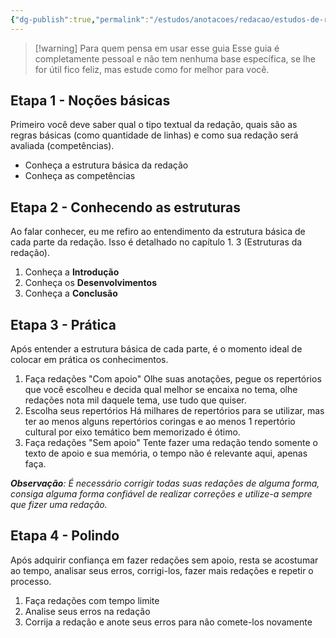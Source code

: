 ```yaml
---
{"dg-publish":true,"permalink":"/estudos/anotacoes/redacao/estudos-de-redacao/","updated":"2025-03-08T18:09:44.378-03:00"}
---
```


> [!warning] Para quem pensa em usar esse guia
> Esse guia é completamente pessoal e não tem nenhuma base específica, se lhe for útil fico feliz, mas estude como for melhor para você.
## Etapa 1 - Noções básicas

Primeiro você deve saber qual o tipo textual da redação, quais são as regras básicas (como quantidade de linhas) e como sua redação será avaliada (competências).

- Conheça a estrutura básica da redação
- Conheça as competências

## Etapa 2 - Conhecendo as estruturas

Ao falar conhecer, eu me refiro ao entendimento da estrutura básica de cada parte da redação. Isso é detalhado no capítulo 1. 3 (Estruturas da redação).

1. Conheça a **Introdução**
2. Conheça os **Desenvolvimentos**
3. Conheça a **Conclusão**

## Etapa 3 - Prática

Após entender a estrutura básica de cada parte, é o momento ideal de colocar em prática os conhecimentos.

1. Faça redações "Com apoio"
	Olhe suas anotações, pegue os repertórios que você escolheu e decida qual melhor se encaixa no tema, olhe redações nota mil daquele tema, use tudo que quiser.
2. Escolha seus repertórios
	Há milhares de repertórios para se utilizar, mas ter ao menos alguns repertórios coringas e ao menos 1 repertório cultural por eixo temático bem memorizado é ótimo.
3. Faça redações "Sem apoio"
	Tente fazer uma redação tendo somente o texto de apoio e sua memória, o tempo não é relevante aqui, apenas faça.

***Observação**: É necessário corrigir todas suas redações de alguma forma, consiga alguma forma confiável de realizar correções e utilize-a sempre que fizer uma redação.*

## Etapa 4 - Polindo

Após adquirir confiança em fazer redações sem apoio, resta se acostumar ao tempo, analisar seus erros, corrigi-los, fazer mais redações e repetir o processo.

1. Faça redações com tempo limite
2. Analise seus erros na redação
3. Corrija a redação e anote seus erros para não comete-los novamente
